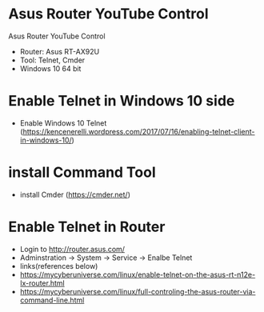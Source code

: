 # Asus Router YouTube Control

Asus Router YouTube Control 

- Router: Asus RT-AX92U
- Tool: Telnet, Cmder
- Windows 10 64 bit

# Enable Telnet in Windows 10 side
- Enable Windows 10 Telnet (https://kencenerelli.wordpress.com/2017/07/16/enabling-telnet-client-in-windows-10/)

# install Command Tool
- install Cmder (https://cmder.net/)

# Enable Telnet in Router
- Login to http://router.asus.com/ 
- Adminstration -> System -> Service -> Enalbe Telnet
- links(references below) 
- https://mycyberuniverse.com/linux/enable-telnet-on-the-asus-rt-n12e-lx-router.html
- https://mycyberuniverse.com/linux/full-controling-the-asus-router-via-command-line.html




